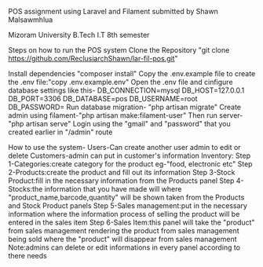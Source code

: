 POS assignment using Laravel and Filament submitted by Shawn Malsawmhlua

Mizoram University B.Tech I.T 8th semester

Steps on how to run the POS system
Clone the Repository "git clone https://github.com/ReclusiarchShawn/lar-fil-pos.git"

Install dependencies "composer install"
Copy the .env.example file to create the .env file:"copy .env.example.env"
Open the .env file and cinfigure database settings like this-
DB_CONNECTION=mysql
DB_HOST=127.0.0.1
DB_PORT=3306
DB_DATABASE=pos
DB_USERNAME=root
DB_PASSWORD=
Run database migration- "php artisan migrate"
Create admin using filament-"php artisan make:filament-user"
Then run server-"php artisan serve"
Login using the "gmail" and "password" that you created earlier in "/admin" route

How to use the system-
Users-Can create another user admin to edit or delete
Customers-admin can put in customer's information
Inventory:
Step 1-Categories:create category for the product eg-"food, electronic etc"
Step 2-Products:create the product and fill out its information
Step 3-Stock Product:fill in the necessary information from the Products panel
Step 4-Stocks:the information that you have made will where "product_name,barcode,quantity" will be shown taken from the Products and Stock Product panels
Step 5-Sales management:put in the necessary information where the information process of selling the product will be entered in the sales item 
Step 6-Sales Item:this panel will take the "product" from sales management rendering the product from sales management being sold where the "product" will disappear from sales management
Note:admins can delete or edit informations in every panel according to there needs
